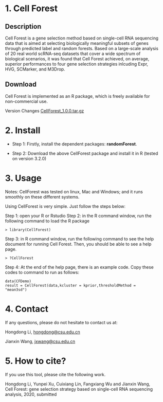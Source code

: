 
# 1. Cell Forest
## Description
Cell Forest is a gene selection method based on single-cell RNA sequencing data that is aimed at selecting biologically meaningful subsets of genes through predicted label and random forests. Based on a large-scale analysis of 20 real world scRNA-seq datasets that cover a wide spectrum of biological scenarios, it was found that Cell Forest achieved, on average, superior performances to four gene selection strategies inlcuding Expr, HVG, SCMarker, and M3Drop. 

## Download
Cell Forest is implemented as an R package, which is freely available for non-commercial use. 

Version Changes 
[CellForest_1.0.0.tar.gz](https://github.com/genemine/CellForest/blob/master/CellForest_1.0.0.tar.gz)

# 2. Install

- Step 1: Firstly, install the dependent packages: **randomForest**.

- Step 2: Download the above CellForest package and install it in R (tested on version 3.2.0)




# 3. Usage
Notes: CellForest was tested on linux, Mac and Windows; and it runs smoothly on these different systems.

Using CellForest is very simple. Just follow the steps below: 

Step 1: open your R or Rstudio 
Step 2: in the R command window, run the following command to load the R package
```
> library(CellForest)
```
Step 3: in R command window, run the following command to see the help document for running Cell Forest. Then, you should be able to see a help page.
```
> ?CellForest
```
Step 4: At the end of the help page, there is an example code. Copy these codes to command to run as follows:
```
data(CFDemo)
result = CellForest(data,kcluster = kprior,thresholdMethod = "mean3sd")
```

# 4. Contact
If any questions, please do not hesitate to contact us at: 

Hongdong Li, hongdong@csu.edu.cn

Jianxin Wang, jxwang@csu.edu.cn


# 5. How to cite?
If you use this tool, please cite the following work.

Hongdong Li, Yunpei Xu, Cuixiang Lin, Fangxiang Wu and Jianxin Wang, Cell Forest: gene selection strategy based on
single-cell RNA sequencing analysis, 2020, submitted  
